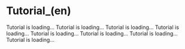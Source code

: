 # Tutorial_(en)

Tutorial is loading... Tutorial is loading... Tutorial is loading... Tutorial is loading... Tutorial is loading... Tutorial is loading... Tutorial is loading... Tutorial is loading...